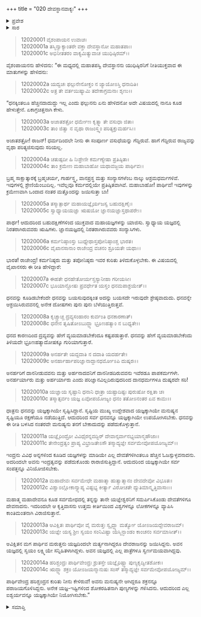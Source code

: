 +++
title = "020 ದೇವಸ್ಥಾನವಾಕ್ಯಃ"
+++

<details><summary>ಪ್ರವೇಶ</summary>


।।   ಓಂ ಓಂ ನಮೋ ನಾರಾಯಣಾಯ।।   ಶ್ರೀ ವೇದವ್ಯಾಸಾಯ ನಮಃ ।।

ಶ್ರೀ ಕೃಷ್ಣದ್ವೈಪಾಯನ ವೇದವ್ಯಾಸ ವಿರಚಿತ  

**ಶ್ರೀ ಮಹಾಭಾರತ**

**ಶಾಂತಿ ಪರ್ವ**

**ರಾಜಧರ್ಮ ಪರ್ವ**

**ಅಧ್ಯಾಯ 20**

</details>

<details><summary>ಸಾರ</summary>

ಮುನಿವರ ದೇವಸ್ಥಾನನು ರಾಜಾ ಯುಧಿಷ್ಠಿರನಿಗೆ ಯಜ್ಞಾನುಷ್ಠಾನಗಳಿಗೆ ಪ್ರೇರೇಪಿಸಿದುದು (1-14).


</details>


> 12020001 ವೈಶಂಪಾಯನ ಉವಾಚ।  
12020001a ತಸ್ಮಿನ್ವಾಕ್ಯಾಂತರೇ ವಕ್ತಾ ದೇವಸ್ಥಾನೋ ಮಹಾತಪಾಃ।  
12020001c ಅಭಿನೀತತರಂ ವಾಕ್ಯಮಿತ್ಯುವಾಚ ಯುಧಿಷ್ಠಿರಮ್।।

ವೈಶಂಪಾಯನನು ಹೇಳಿದನು: “ಈ ಮಧ್ಯದಲ್ಲಿ ಮಹಾತಪಸ್ವಿ ದೇವಸ್ಥಾನನು ಯುಧಿಷ್ಠಿರನಿಗೆ ನೀತಿಯುಕ್ತವಾದ ಈ ಮಾತುಗಳನ್ನು ಹೇಳಿದನು:

> 12020002a ಯದ್ವಚಃ ಫಲ್ಗುನೇನೋಕ್ತಂ ನ ಜ್ಯಾಯೋಽಸ್ತಿ ಧನಾದಿತಿ।  
12020002c ಅತ್ರ ತೇ ವರ್ತಯಿಷ್ಯಾಮಿ ತದೇಕಾಗ್ರಮನಾಃ ಶೃಣು।।

“ಧನಕ್ಕಿಂತಲೂ ಹೆಚ್ಚಿನದಾದುದ್ದು ಇಲ್ಲ ಎಂದು ಫಲ್ಗುನನು ಏನು ಹೇಳಿದನೋ ಅದೇ ವಿಷಯದಲ್ಲಿ ನಾನೂ ಕೂಡ ಹೇಳುತ್ತೇನೆ. ಏಕಾಗ್ರಚಿತ್ತನಾಗಿ ಕೇಳು.

> 12020003a ಅಜಾತಶತ್ರೋ ಧರ್ಮೇಣ ಕೃತ್ಸ್ನಾ ತೇ ವಸುಧಾ ಜಿತಾ।  
12020003c ತಾಂ ಜಿತ್ವಾ ನ ವೃಥಾ ರಾಜಂಸ್ತ್ವಂ ಪರಿತ್ಯಕ್ತುಮರ್ಹಸಿ।।

ಅಜಾತಶತ್ರೋ! ರಾಜನ್! ಧರ್ಮದಿಂದಲೇ ನೀನು ಈ ಸಂಪೂರ್ಣ ವಸುಧೆಯನ್ನು ಗೆದ್ದಿರುವೆ. ಹಾಗೆ ಗೆದ್ದಿರುವ ರಾಜ್ಯವನ್ನು ವೃಥಾ ಪರಿತ್ಯಜಿಸುವುದು ಸರಿಯಲ್ಲ.

> 12020004a ಚತುಷ್ಪದೀ ಹಿ ನಿಃಶ್ರೇಣೀ ಕರ್ಮಣ್ಯೇಷಾ ಪ್ರತಿಷ್ಠಿತಾ।  
12020004c ತಾಂ ಕ್ರಮೇಣ ಮಹಾಬಾಹೋ ಯಥಾವಜ್ಜಯ ಪಾರ್ಥಿವ।।

ಬ್ರಹ್ಮ ಸಾಕ್ಷಾತ್ಕಾರಕ್ಕೆ ಬ್ರಹ್ಮಚರ್ಯ, ಗಾರ್ಹಸ್ಥ್ಯ, ವಾನಪ್ರಸ್ಥ ಮತ್ತು ಸಂನ್ಯಾಸಗಳೆಂಬ ನಾಲ್ಕು ಆಶ್ರಮಧರ್ಮಗಳಿವೆ. ಇವುಗಳಲ್ಲಿ ಶ್ರೇಣಿಯೆಂಬುದಿಲ್ಲ. ಇವೆಲ್ಲವೂ ಕರ್ಮದಲ್ಲಿಯೇ ಪ್ರತಿಷ್ಠಿತವಾಗಿವೆ. ಮಹಾಬಾಹೋ! ಪಾರ್ಥಿವ! ಇವುಗಳನ್ನು ಕ್ರಮೇಣವಾಗಿ ಒಂದಾದ ನಂತರ ಮತ್ತೊಂದನ್ನು ಜಯಿಸುತ್ತಾ ಬಾ!

> 12020005a ತಸ್ಮಾತ್ಪಾರ್ಥ ಮಹಾಯಜ್ಞೈರ್ಯಜಸ್ವ ಬಹುದಕ್ಷಿಣೈಃ।  
12020005c ಸ್ವಾಧ್ಯಾಯಯಜ್ಞಾ ಋಷಯೋ ಜ್ಞಾನಯಜ್ಞಾಸ್ತಥಾಪರೇ।।

ಪಾರ್ಥ! ಆದುದರಿಂದ ಬಹುದಕ್ಷಿಣೆಗಳಿಂದ ಯುಕ್ತವಾದ ಮಹಾಯಜ್ಞಗಳನ್ನು ಯಾಜಿಸು. ಸ್ವಾಧ್ಯಾಯ ಯಜ್ಞದಲ್ಲಿ ನಿರತರಾಗಿರುವವರು ಋಷಿಗಳು. ಜ್ಞಾನಯಜ್ಞದಲ್ಲಿ ನಿರತರಾಗಿರುವವರು ಸಂನ್ಯಾಸಿಗಳು.

> 12020006a ಕರ್ಮನಿಷ್ಠಾಂಸ್ತು ಬುಧ್ಯೇಥಾಸ್ತಪೋನಿಷ್ಠಾಂಶ್ಚ ಭಾರತ।  
12020006c ವೈಖಾನಸಾನಾಂ ರಾಜೇಂದ್ರ ವಚನಂ ಶ್ರೂಯತೇ ಯಥಾ।।

ಭಾರತ! ರಾಜೇಂದ್ರ! ಕರ್ಮನಿಷ್ಠರು ಮತ್ತು ತಪೋನಿಷ್ಠರು ಇವರ ಕುರಿತು ತಿಳಿದುಕೊಳ್ಳಬೇಕು. ಈ ವಿಷಯದಲ್ಲಿ ವೈಖಾನಸರು ಈ ರೀತಿ ಹೇಳಿದ್ದಾರೆ:

> 12020007a ಈಹತೇ ಧನಹೇತೋರ್ಯಸ್ತಸ್ಯಾನೀಹಾ ಗರೀಯಸೀ।  
12020007c ಭೂಯಾನ್ದೋಷಃ ಪ್ರವರ್ಧೇತ ಯಸ್ತಂ ಧನಮಪಾಶ್ರಯೇತ್।।

ಧನವನ್ನು ಕೂಡಿಡಬೇಕೆಂದೇ ಧನವನ್ನು ಬಯಸುವುದಕ್ಕಿಂತ ಅದನ್ನು ಬಯಸದೇ ಇರುವುದೇ ಶ್ರೇಷ್ಠವಾದುದು. ಧನವನ್ನೇ ಆಶ್ರಯಿಸಿರುವವನಲ್ಲಿ ಅನೇಕ ದೋಷಗಳು ಪುನಃ ಪುನಃ ಬೆಳೆಯುತ್ತಿರುತ್ತವೆ.

> 12020008a ಕೃಚ್ಚ್ರಾಚ್ಚ ದ್ರವ್ಯಸಂಹಾರಂ ಕುರ್ವಂತಿ ಧನಕಾರಣಾತ್।  
12020008c ಧನೇನ ತೃಷಿತೋಽಬುದ್ಧ್ಯಾ ಭ್ರೂಣಹತ್ಯಾಂ ನ ಬುಧ್ಯತೇ।।

ಧನದ ಕಾರಣದಿಂದ ದ್ರವ್ಯವನ್ನು ಹೇಗೆ ವ್ಯಯಮಾಡಬೇಕೆಂದೂ ಕಷ್ಟಪಡುತ್ತಾರೆ. ಧನವನ್ನು ಹೇಗೆ ವ್ಯಯಮಾಡಬೇಕೆಂದು ತಿಳಿಯದೇ ಭ್ರೂಣಹತ್ಯಾದೋಷಕ್ಕೂ ಗುರಿಯಾಗುತ್ತಾರೆ.

> 12020009a ಅನರ್ಹತೇ ಯದ್ದದಾತಿ ನ ದದಾತಿ ಯದರ್ಹತೇ।  
12020009c ಅನರ್ಹಾರ್ಹಾಪರಿಜ್ಞಾನಾದ್ದಾನಧರ್ಮೋಽಪಿ ದುಷ್ಕರಃ।।

ಅನರ್ಹರಿಗೆ ದಾನನೀಡುವವನು ಮತ್ತು ಅರ್ಹನಾದವನಿಗೆ ದಾನನೀಡದಿರುವವನು ಇವೆರಡೂ ಪಾಪಕರ್ಮಗಳೇ. ಅನರ್ಹರ್ಯಾರು ಮತ್ತು ಅರ್ಹರ್ಯಾರು ಎಂದು ಪರಿಜ್ಞಾನವಿಲ್ಲದಿರುವುದರಿಂದ ದಾನಧರ್ಮಗಳೂ ದುಷ್ಕರವೇ ಸರಿ!

> 12020010a ಯಜ್ಞಾಯ ಸೃಷ್ಟಾನಿ ಧನಾನಿ ಧಾತ್ರಾ
       ಯಷ್ಟಾದಿಷ್ಟಃ ಪುರುಷೋ ರಕ್ಷಿತಾ ಚ।  
> 12020010c ತಸ್ಮಾತ್ಸರ್ವಂ ಯಜ್ಞ ಏವೋಪಯೋಜ್ಯಂ
       ಧನಂ ತತೋಽನಂತರ ಏವ ಕಾಮಃ।।  

ಧಾತ್ರನು ಧನವನ್ನು ಯಜ್ಞಕ್ಕಾಗಿಯೇ ಸೃಷ್ಟಿಸಿದ್ದಾನೆ. ಸೃಷ್ಟಿಯ ಮುಖ್ಯ ಉದ್ದೇಶವಾದ ಯಜ್ಞಕ್ಕಾಗಿಯೇ ಮನುಷ್ಯನ ಸೃಷ್ಟಿಯೂ ರಕ್ಷಣೆಯೂ ನಡೆಯುತ್ತಿದೆ. ಆದುದರಿಂದ ಸರ್ವ ಧನವನ್ನೂ ಯಜ್ಞಕ್ಕಾಗಿಯೇ ಉಪಯೋಗಿಸಬೇಕು. ಧನವನ್ನು ಈ ರೀತಿ ಬಳಸಿದ ನಂತರವೇ ಮನುಷ್ಯನು ತನಗೆ ಬೇಕಾದುದನ್ನು ಪಡೆದುಕೊಳ್ಳುತ್ತಾನೆ.

> 12020011a ಯಜ್ಞೈರಿಂದ್ರೋ ವಿವಿಧೈರನ್ನವದ್ಭಿರ್
       ದೇವಾನ್ಸರ್ವಾನಭ್ಯಯಾನ್ಮಹೌಜಾಃ।  
> 12020011c ತೇನೇಂದ್ರತ್ವಂ ಪ್ರಾಪ್ಯ ವಿಭ್ರಾಜತೇಽಸೌ
       ತಸ್ಮಾದ್ಯಜ್ಞೇ ಸರ್ವಮೇವೋಪಯೋಜ್ಯಮ್।।  

ಇಂದ್ರನು ವಿವಿಧ ಅನ್ನಗಳಿಂದ ಕೂಡಿದ ಯಜ್ಞಗಳನ್ನು ಮಾಡಿಯೇ ಎಲ್ಲ ದೇವತೆಗಳಿಗಿಂತಲೂ ಹೆಚ್ಚಿನ ಓಜಸ್ಸುಳ್ಳವನಾದನು. ಅದರಿಂದಲೇ ಅವನು ಇಂದ್ರತ್ವವನ್ನು ಪಡೆದುಕೊಂಡು ರಾರಾಜಿಸುತ್ತಿದ್ದಾನೆ. ಆದುದರಿಂದ ಯಜ್ಞಕ್ಕಾಗಿಯೇ ಸರ್ವ ಸಂಪತ್ತನ್ನೂ ವಿನಿಯೋಜಿಸಬೇಕು.

> 12020012a ಮಹಾದೇವಃ ಸರ್ವಮೇಧೇ ಮಹಾತ್ಮಾ
       ಹುತ್ವಾತ್ಮಾನಂ ದೇವದೇವೋ ವಿಭೂತಃ।  
> 12020012c ವಿಶ್ವಾಽಲ್ಲೋಕಾನ್ವ್ಯಾಪ್ಯ ವಿಷ್ಟಭ್ಯ ಕೀರ್ತ್ಯಾ
       ವಿರೋಚತೇ ದ್ಯುತಿಮಾನ್ಕೃತ್ತಿವಾಸಾಃ।।  

ಮಹಾತ್ಮ ಮಹಾದೇವನೂ ಕೂಡ ಸರ್ವಮೇಧದಲ್ಲಿ ತನ್ನನ್ನು ತಾನೇ ಯಜ್ಞೇಶ್ವರನಿಗೆ ಸಮರ್ಪಿಸಿಕೊಂಡು ದೇವತೆಗಳಿಗೂ ದೇವನಾದನು. ಇದರಿಂದಲೇ ಆ ಕೃತ್ತಿವಾಸನು ಉತ್ತಮ ಕೀರ್ತಿಯಿಂದ ವಿಶ್ವಗಳನ್ನೂ ಲೋಕಗಳನ್ನೂ ವ್ಯಾಪಿಸಿ ಕಾಂತಿಮಂತನಾಗಿ ವಿರಾಜಿಸುತ್ತಾನೆ.

> 12020013a ಆವಿಕ್ಷಿತಃ ಪಾರ್ಥಿವೋ ವೈ ಮರುತ್ತಃ
       ಸ್ವೃದ್ಧ್ಯಾ ಮರ್ತ್ಯೋ ಯೋಽಜಯದ್ದೇವರಾಜಮ್।  
> 12020013c ಯಜ್ಞೇ ಯಸ್ಯ ಶ್ರೀಃ ಸ್ವಯಂ ಸಂನಿವಿಷ್ಟಾ
       ಯಸ್ಮಿನ್ಭಾಂಡಂ ಕಾಂಚನಂ ಸರ್ವಮಾಸೀತ್।।  

ಅವಿಕ್ಷಿತನ ಮಗ ಪಾರ್ಥಿವ ಮರುತ್ತನು ಯಜ್ಞದಿಂದಲೇ ಮರ್ತ್ಯನಾಗಿದ್ದರೂ ದೇವರಾಜನನ್ನು ಜಯಿಸಿದ್ದನು. ಅವನ ಯಜ್ಞದಲ್ಲಿ ಸ್ವಯಂ ಲಕ್ಷ್ಮಿಯೇ ಸನ್ನಿಹಿತಳಾಗಿದ್ದಳು. ಅವನ ಯಜ್ಞದಲ್ಲಿ ಎಲ್ಲ ಪಾತ್ರೆಗಳೂ ಸ್ವರ್ಣಮಯವಾಗಿದ್ದವು.

> 12020014a ಹರಿಶ್ಚಂದ್ರಃ ಪಾರ್ಥಿವೇಂದ್ರಃ ಶ್ರುತಸ್ತೇ
       ಯಜ್ಞೈರಿಷ್ಟ್ವಾ ಪುಣ್ಯಕೃದ್ವೀತಶೋಕಃ।  
> 12020014c ಋದ್ಧ್ಯಾ ಶಕ್ರಂ ಯೋಽಜಯನ್ಮಾನುಷಃ ಸಂಸ್
       ತಸ್ಮಾದ್ಯಜ್ಞೇ ಸರ್ವಮೇವೋಪಯೋಜ್ಯಮ್।।  

ಪಾರ್ಥಿವೇಂದ್ರ ಹರಿಶ್ಚಂದ್ರನ ಕುರಿತು ನೀನು ಕೇಳಿರುವೆ! ಅವನು ಮನುಷ್ಯನೇ ಆಗಿದ್ದರೂ ಶಕ್ರನನ್ನೂ ಪರಾಜಯಗೊಳಿಸಿದ್ದನು. ಅನೇಕ ಯಜ್ಞ-ಇಷ್ಟಿಗಳಿಂದ ಶೋಕರಹಿತನಾಗಿ ಪುಣ್ಯಗಳನ್ನು ಗಳಿಸಿದನು. ಆದುದರಿಂದ ಎಲ್ಲ ಐಶ್ವರ್ಯವನ್ನೂ ಯಜ್ಞಕ್ಕಾಗಿಯೇ ನಿಯೋಗಿಸಬೇಕು.”


<details><summary>ಸಮಾಪ್ತಿ</summary>

ಇತಿ ಶ್ರೀ ಮಹಾಭಾರತೇ ಶಾಂತಿಪರ್ವಣಿ ರಾಜಧರ್ಮಪರ್ವಣಿ ದೇವಸ್ಥಾನವಾಕ್ಯೇ ವಿಂಶೋಽಧ್ಯಾಯಃ।।  
ಇದು ಶ್ರೀ ಮಹಾಭಾರತ ಶಾಂತಿಪರ್ವದ ರಾಜಧರ್ಮಪರ್ವದಲ್ಲಿ ದೇವಸ್ಥಾನವಾಕ್ಯ ಎನ್ನುವ ಇಪ್ಪತ್ತನೇ ಅಧ್ಯಾಯವು.

</details>
